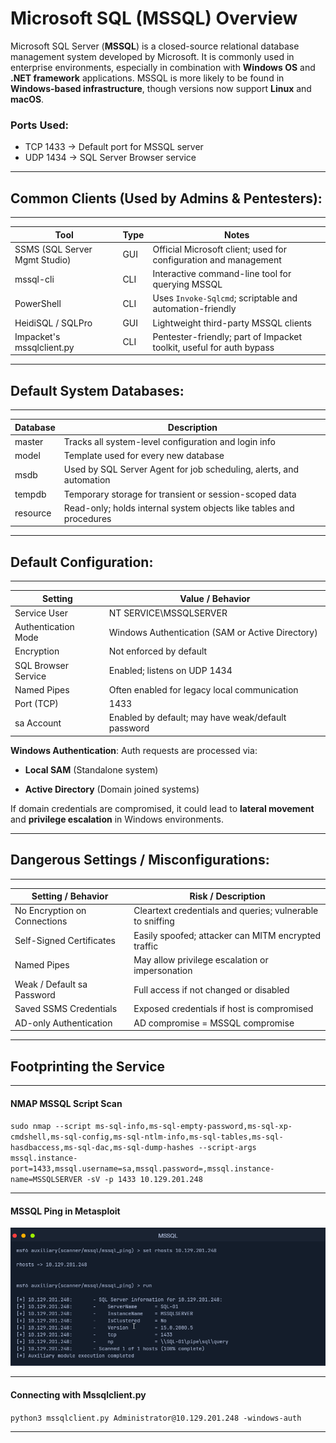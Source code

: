 # Microsoft SQL (MSSQL) Overview

Microsoft SQL Server (**MSSQL**) is a closed-source relational database management system developed by Microsoft. It is commonly used in enterprise environments, especially in combination with **Windows OS** and **.NET framework** applications. MSSQL is more likely to be found in **Windows-based infrastructure**, though versions now support **Linux** and **macOS**.

### Ports Used:

- TCP 1433 → Default port for MSSQL server
- UDP 1434 → SQL Server Browser service

* * *

## Common Clients (Used by Admins & Pentesters):

* * *

| Tool | Type | Notes |
| --- | --- | --- |
| SSMS (SQL Server Mgmt Studio) | GUI | Official Microsoft client; used for configuration and management |
| mssql-cli | CLI | Interactive command-line tool for querying MSSQL |
| PowerShell | CLI | Uses `Invoke-Sqlcmd`; scriptable and automation-friendly |
| HeidiSQL / SQLPro | GUI | Lightweight third-party MSSQL clients |
| Impacket's mssqlclient.py | CLI | Pentester-friendly; part of Impacket toolkit, useful for auth bypass |

* * *

## Default System Databases:

* * *

| Database | Description |
| --- | --- |
| master | Tracks all system-level configuration and login info |
| model | Template used for every new database |
| msdb | Used by SQL Server Agent for job scheduling, alerts, and automation |
| tempdb | Temporary storage for transient or session-scoped data |
| resource | Read-only; holds internal system objects like tables and procedures |

* * *

## Default Configuration:

* * *

| Setting | Value / Behavior |
| --- | --- |
| Service User | NT SERVICE\\MSSQLSERVER |
| Authentication Mode | Windows Authentication (SAM or Active Directory) |
| Encryption | Not enforced by default |
| SQL Browser Service | Enabled; listens on UDP 1434 |
| Named Pipes | Often enabled for legacy local communication |
| Port (TCP) | 1433 |
| sa Account | Enabled by default; may have weak/default password |

**Windows Authentication**: Auth requests are processed via:

- **Local SAM** (Standalone system)
    
- **Active Directory** (Domain joined systems)
    

If domain credentials are compromised, it could lead to **lateral movement** and **privilege escalation** in Windows environments.

* * *

## Dangerous Settings / Misconfigurations:

* * *

| Setting / Behavior | Risk / Description |
| --- | --- |
| No Encryption on Connections | Cleartext credentials and queries; vulnerable to sniffing |
| Self-Signed Certificates | Easily spoofed; attacker can MITM encrypted traffic |
| Named Pipes | May allow privilege escalation or impersonation |
| Weak / Default sa Password | Full access if not changed or disabled |
| Saved SSMS Credentials | Exposed credentials if host is compromised |
| AD-only Authentication | AD compromise = MSSQL compromise |

* * *

## Footprinting the Service

* * *

#### NMAP MSSQL Script Scan

`sudo nmap --script ms-sql-info,ms-sql-empty-password,ms-sql-xp-cmdshell,ms-sql-config,ms-sql-ntlm-info,ms-sql-tables,ms-sql-hasdbaccess,ms-sql-dac,ms-sql-dump-hashes --script-args mssql.instance-port=1433,mssql.username=sa,mssql.password=,mssql.instance-name=MSSQLSERVER -sV -p 1433 10.129.201.248`

* * *

#### MSSQL Ping in Metasploit

![fcbb5510515bdb752efa4ed8800641c4.png](../_resources/fcbb5510515bdb752efa4ed8800641c4.png)

* * *

#### Connecting with Mssqlclient.py

`python3 mssqlclient.py Administrator@10.129.201.248 -windows-auth`

* * *

&nbsp;